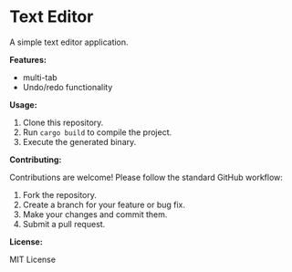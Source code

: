 # Text Editor

A simple text editor application.

**Features:**

- multi-tab
- Undo/redo functionality

**Usage:**

1. Clone this repository.
2. Run `cargo build` to compile the project.
3. Execute the generated binary.

**Contributing:**

Contributions are welcome! Please follow the standard GitHub workflow:

1. Fork the repository.
2. Create a branch for your feature or bug fix.
3. Make your changes and commit them.
4. Submit a pull request.


**License:**

MIT License